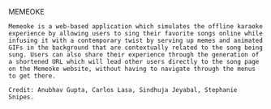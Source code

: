 MEMEOKE

	Memeoke is a web-based application which simulates the offline karaoke experience by allowing users to sing their favorite songs online while infusing it with a contemporary twist by serving up memes and animated GIFs in the background that are contextually related to the song being sung. Users can also share their experience through the generation of a shortened URL which will lead other users directly to the song page on the Memeoke website, without having to navigate through the menus to get there.

	Credit: Anubhav Gupta, Carlos Lasa, Sindhuja Jeyabal, Stephanie Snipes.